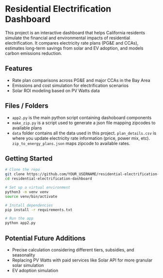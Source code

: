 # Residential Electrification Dashboard

This project is an interactive dashboard that helps California residents simulate the financial and environmental impacts of residential electrification. It compares electricity rate plans (PG&E and CCAs), estimates long-term savings from solar and EV adoption, and models carbon emissions reduction.

## Features

- Rate plan comparisons across PG&E and major CCAs in the Bay Area
- Emissions and cost simulation for electrification scenarios
- Solar ROI modeling based on PV Watts data

## Files / Folders
- `app2.py` is the main python script containing dashoboard components
- `make_zip.py` is a script used to generate a json file mapping zipcodes to available plans
- `data` folder contains all the data used in this project. `plan_details.csv` is where you update electricity rate information (price, power mix, etc). `zip_to_energy_plans.json` maps zipcode to available rates.

## Getting Started

```bash
# Clone the repo
git clone https://github.com/YOUR_USERNAME/residential-electrification-dashboard.git
cd residential-electrification-dashboard

# Set up a virtual environment
python3 -m venv venv
source venv/bin/activate

# Install dependencies
pip install -r requirements.txt

# Run the app
python app2.py
```

## Potential Future Additions
- Precise calculation considering different tiers, subsidies, and seasonality
- Replacing PV Watts with paid services like Solar API for more granular solar simulation
- EV adoption simulation
